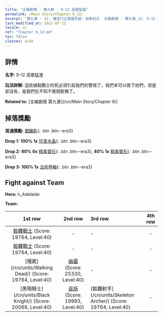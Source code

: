 ```yaml
---
title: "主線劇情 - 第九章 - 9-12 高歌猛進"
permalink: /Main Story/Chapter 9_12/
excerpt: "第九章 - 12. 魔法门之英雄无敌：战争纪元  主線劇情 - 第九章_12. 9-12 高歌猛進"
last_modified_at: 2021-07-13
locale: cn
ref: "Chapter 9_12.md"
toc: false
classes: wide
---
```


## 詳情

 **名字:** 9-12 高歌猛進

 **玩法詳解:** 這些據點戰士的死必須引起我們的警惕了，我們本可以救下他們，但是卻沒有，是我們在不知不覺間鬆懈了。

 **Related to:** [主線劇情 第九章](/cn/Main Story/Chapter 9/)

## 掉落獎勵

 **首通獎勵:** [銀鑰匙](/cn/Items/con_693/){: .btn .btn--era3}

 **Drop 1:** **100% 1x** [珍貴水晶](/cn/Items/mat_31/){: .btn .btn--era3}

 **Drop 2:** **60% 0x** [精美寶石](/cn/Items/mat_23/){: .btn .btn--era3}, **40% 1x** [精美寶石](/cn/Items/mat_23/){: .btn .btn--era3}

 **Drop 3:** **100% 1x** [法術卷軸](/cn/Items/con_694/){: .btn .btn--era3}


## Fight against Team
 **Hero:** h_Adelaide

 **Team:**


  | 1st row | 2nd row | 3rd row | 4th row |
  |:----:|:----:|:----|:----:|
  | [骷髏戰士](/cn/units/Skeleton/) (Score: 19764, Level:40)  | - | - | - |
  | [骷髏戰士](/cn/units/Skeleton/) (Score: 19764, Level:40)  | - | - | - |
  | [殭屍](/cn/units/Walking Dead/) (Score: 19764, Level:40)  | [幽靈](/cn/units/Wight/) (Score: 25330, Level:40)  | - | - |
  | [黑暗騎士](/cn/units/Black Knight/) (Score: 20069, Level:40)  | [巫妖](/cn/units/Lich/) (Score: 19993, Level:40)  | [骷髏射手](/cn/units/Skeleton Archer/) (Score: 19764, Level:40)  | - |


